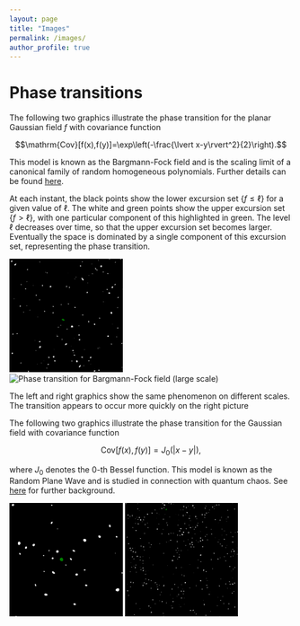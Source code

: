 ```yaml
---
layout: page
title: "Images"
permalink: /images/
author_profile: true
---
```

# Phase transitions

The following two graphics illustrate the phase transition for the planar Gaussian field $f$ with covariance function

$$\mathrm{Cov}[f(x),f(y)]=\exp\left(-\frac{\lvert x-y\rvert^2}{2}\right).$$

This model is known as the Bargmann-Fock field and is the scaling limit of a canonical family of random homogeneous polynomials. Further details can be found [here](https://doi.org/10.1007/s10240-017-0093-0).

At each instant, the black points show the lower excursion set $\lbrace f\leq\ell \rbrace$ for a given value of $\ell$. The white and green points show the upper excursion set $\lbrace f > \ell\rbrace$, with one particular component of this highlighted in green. The level $\ell$ decreases over time, so that the upper excursion set becomes larger. Eventually the space is dominated by a single component of this excursion set, representing the phase transition.

<img src="/images/growing_comp_bf_pix=2k_seed=default.gif" alt="Phase transition for Bargmann-Fock field" width="40%" />
<img src="/images/growing_comp_bf_pix=2k_scale=0.3_seed=default.gif" alt="Phase transition for Bargmann-Fock field (large scale)" width="40%" />

The left and right graphics show the same phenomenon on different scales. The transition appears to occur more quickly on the right picture

The following two graphics illustrate the phase transition for the Gaussian field with covariance function

$$\mathrm{Cov}[f(x),f(y)]=J_0(\lvert x-y\rvert),$$

where $J_0$ denotes the $0$-th Bessel function. This model is known as the Random Plane Wave and is studied in connection with quantum chaos. See [here](https://doi.org/10.1007/s41468-023-00140-x) for further background.

<img src="/images/growing_comp_RPW_pix=2k_scale=1_seed=default.gif" alt="Phase transition for Bargmann-Fock field" width="40%" />
<img src="/images/growing_comp_RPW_pix=2k_scale=0.3_seed=default.gif" alt="Phase transition for Bargmann-Fock field (large scale)" width="40%" />

